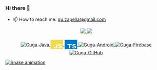 ### Hi there 👋

- 📫 How to reach me: gu.zapella@gmail.com

<div align="center">
  <a href="https://github.com/rebelattogustavo">
  <img height="180em" src="https://github-readme-stats.vercel.app/api?username=rebelattogustavo&show_icons=true&theme=tokyonight&include_all_commits=true&count_private=true"/>
  <img height="180em" src="https://github-readme-stats.vercel.app/api/top-langs/?username=rebelattogustavo&layout=compact&langs_count=7&theme=algolia"/>
</div>
<div align="center" style="display: inline_block"><br>
  <img align="center" alt="Guga-Java" height="30" width="30" src="https://cdn.jsdelivr.net/gh/devicons/devicon/icons/java/java-original.svg">
  <img align="center" alt="Guga-Js" height="30" width="40" src="https://raw.githubusercontent.com/devicons/devicon/master/icons/javascript/javascript-plain.svg">
  <img align="center" alt="Guga-Ts" height="30" width="40" src="https://raw.githubusercontent.com/devicons/devicon/master/icons/typescript/typescript-plain.svg">
  <img align="center" alt="Guga-Android" height="30" width="40" src="https://cdn.jsdelivr.net/gh/devicons/devicon/icons/android/android-original-wordmark.svg" />
  <img align="center" alt="Guga-Firebase" height="30" width="40" src="https://cdn.jsdelivr.net/gh/devicons/devicon/icons/firebase/firebase-plain.svg" />
  <img align="center" alt="Guga-GitHub" height="30" width="40" src="https://cdn.jsdelivr.net/gh/devicons/devicon/icons/react/react-original.svg" />
    
  
</div>
  
  ![Snake animation](https://github.com/rebelattogustavo/rebelattogustavo/blob/output/github-contribution-grid-snake.svg)
